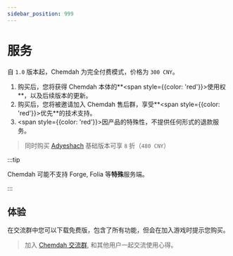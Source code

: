 ```yaml
---
sidebar_position: 999
---
```


# 服务

自 `1.0` 版本起，Chemdah 为完全付费模式，价格为 `300 CNY`。

1. 购买后，您将获得 Chemdah 本体的**<span style={{color: 'red'}}>使用权</span>**，以及后续版本的更新。
2. 购买后，您将被邀请加入 Chemdah 售后群，享受**<span style={{color: 'red'}}>优先</span>**的技术支持。
3. <span style={{color: 'red'}}>因产品的特殊性，不提供任何形式的退款服务。</span>

> 同时购买 [Adyeshach](https://a.ptms.ink) 基础版本可享 `8` 折（`480 CNY`）

:::tip

Chemdah 可能不支持 Forge, Folia 等**特殊**服务端。

:::

## 体验

在交流群中您可以下载免费版，包含了所有功能，但会在加入游戏时提示您购买。

> 加入 [Chemdah 交流群](http://qm.qq.com/cgi-bin/qm/qr?_wv=1027&k=-2jPGcPtg9A-A6FDu8Xi-6E8SoSeuq7k&authKey=qGQHOZQSKjrAome2LC0HZYHL8%2FEbXAAOqzL%2BSt2XmyXJJsuvQsx%2F9p4gXljvkdYP&noverify=0&group_code=339194566), 和其他用户一起交流使用心得。